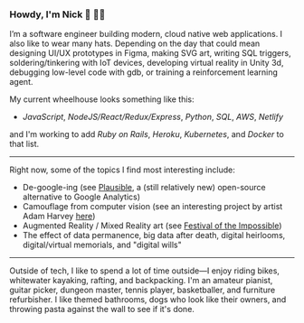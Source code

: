 ### Howdy, I'm Nick :wave: :man_technologist:

I’m a software engineer building modern, cloud native web applications. I also like to wear many hats. Depending on the day that could mean designing UI/UX prototypes in Figma, making SVG art, writing SQL triggers, soldering/tinkering with IoT devices, developing virtual reality in Unity 3d, debugging low-level code with gdb, or training a reinforcement learning agent.

My current wheelhouse looks something like this:
- *JavaScript*, *NodeJS/React/Redux/Express*, *Python*, *SQL*, *AWS*, *Netlify*

and I'm working to add *Ruby on Rails*, *Heroku*, *Kubernetes*, and *Docker* to that list.

------------

Right now, some of the topics I find most interesting include:

- De-google-ing (see [Plausible](https://plausible.io/), a (still relatively new) open-source alternative to Google Analytics)
- Camouflage from computer vision (see an interesting project by artist Adam Harvey [here](https://ahprojects.com/cvdazzle/))
- Augmented Reality / Mixed Reality art (see [Festival of the Impossible](https://www.festivaloftheimpossible.com/))
- The effect of data permanence, big data after death, digital heirlooms, digital/virtual memorials, and "digital wills"

----------

Outside of tech, I like to spend a lot of time outside—I enjoy riding bikes, whitewater kayaking, rafting, and backpacking. I'm an amateur pianist, guitar picker, dungeon master, tennis player, basketballer, and furniture refurbisher. I like themed bathrooms, dogs who look like their owners, and throwing pasta against the wall to see if it's done.

